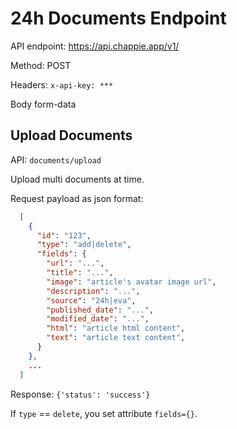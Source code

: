 # 24h Documents Endpoint

API endpoint: https://api.chappie.app/v1/

Method: POST

Headers: 
  `x-api-key: ***`

Body form-data

## Upload Documents

API: `documents/upload`

Upload multi documents at time.

Request payload as json format:

```json
  [
    {
      "id": "123",
      "type": "add|delete",
      "fields": {
        "url": "...",
        "title": "...",
        "image": "article's avatar image url",
        "description": "...",
        "source": "24h|eva",
        "published_date": "...",
        "modified_date": "...",
        "html": "article html content",
        "text": "article text content",
      }
    },
    ...
  ]
```

Response:
 `{'status': 'success'}`
  
If `type` == `delete`, you set attribute `fields={}`.

  
